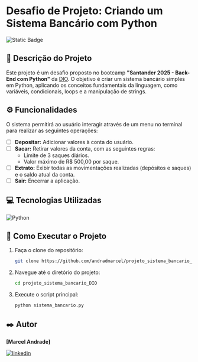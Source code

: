 
# Desafio de Projeto: Criando um Sistema Bancário com Python

![Static Badge](https://img.shields.io/badge/Status-Complete-Green)


## 📝 Descrição do Projeto

Este projeto é um desafio proposto no bootcamp **"Santander 2025 - Back-End com Python"** da [DIO](https://www.dio.me/). O objetivo é criar um sistema bancário simples em Python, aplicando os conceitos fundamentais da linguagem, como variáveis, condicionais, loops e a manipulação de strings.

## ⚙️ Funcionalidades

O sistema permitirá ao usuário interagir através de um menu no terminal para realizar as seguintes operações:

- [ ] **Depositar:** Adicionar valores à conta do usuário.
- [ ] **Sacar:** Retirar valores da conta, com as seguintes regras:
  - Limite de 3 saques diários.
  - Valor máximo de R$ 500,00 por saque.
- [ ] **Extrato:** Exibir todas as movimentações realizadas (depósitos e saques) e o saldo atual da conta.
- [ ] **Sair:** Encerrar a aplicação.

## 💻 Tecnologias Utilizadas

![Python](https://img.shields.io/badge/python-3670A0?style=for-the-badge&logo=python&logoColor=ffdd54)

## 🚀 Como Executar o Projeto

1. Faça o clone do repositório:
   ```bash
   git clone https://github.com/andradmarcel/projeto_sistema_bancario_DIO.git
   ```
2. Navegue até o diretório do projeto:
   ```bash
   cd projeto_sistema_bancario_DIO
   ```
3. Execute o script principal:
   ```bash
   python sistema_bancario.py
   ```

## ✒️ Autor

**[Marcel Andrade]**

[![linkedin](https://img.shields.io/badge/linkedin-0A66C2?style=for-the-badge&logo=linkedin&logoColor=white)](https://www.linkedin.com/in/andradmarcel/)
